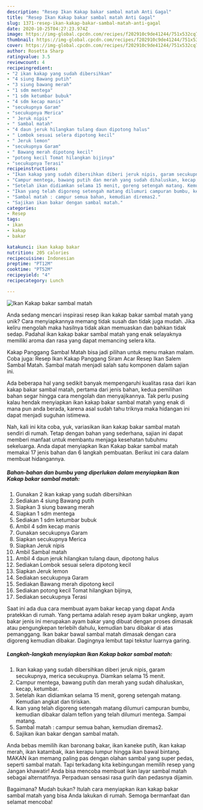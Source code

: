 ```yaml
---
description: "Resep Ikan Kakap bakar sambal matah Anti Gagal"
title: "Resep Ikan Kakap bakar sambal matah Anti Gagal"
slug: 1371-resep-ikan-kakap-bakar-sambal-matah-anti-gagal
date: 2020-10-25T04:27:23.974Z
image: https://img-global.cpcdn.com/recipes/f202910c9de41244/751x532cq70/ikan-kakap-bakar-sambal-matah-foto-resep-utama.jpg
thumbnail: https://img-global.cpcdn.com/recipes/f202910c9de41244/751x532cq70/ikan-kakap-bakar-sambal-matah-foto-resep-utama.jpg
cover: https://img-global.cpcdn.com/recipes/f202910c9de41244/751x532cq70/ikan-kakap-bakar-sambal-matah-foto-resep-utama.jpg
author: Rosetta Sharp
ratingvalue: 3.5
reviewcount: 4
recipeingredient:
- "2 ikan kakap yang sudah dibersihkan"
- "4 siung Bawang putih"
- "3 siung bawang merah"
- "1 sdm mentega"
- "1 sdm ketumbar bubuk"
- "4 sdm kecap manis"
- "secukupnya Garam"
- "secukupnya Merica"
- " Jeruk nipis"
- " Sambal matah"
- "4 daun jeruk hilangkan tulang daun dipotong halus"
- " Lombok sesuai selera dipotong kecil"
- " Jeruk lemon"
- "secukupnya Garam"
- " Bawang merah dipotong kecil"
- "potong kecil Tomat hilangkan bijinya"
- "secukupnya Terasi"
recipeinstructions:
- "Ikan kakap yang sudah dibersihkan diberi jeruk nipis, garam secukupnya, merica secukupnya. Diamkan selama 15 menit."
- "Campur mentega, bawang putih dan merah yang sudah dihaluskan, kecap, ketumbar."
- "Setelah ikan didiamkan selama 15 menit, goreng setengah matang. Kemudian angkat dan tiriskan."
- "Ikan yang telah digoreng setengah matang dilumuri campuran bumbu, kemudian dibakar dalam teflon yang telah dilumuri mentega. Sampai matang."
- "Sambal matah : campur semua bahan, kemudian diremas2."
- "Sajikan ikan bakar dengan sambal matah."
categories:
- Resep
tags:
- ikan
- kakap
- bakar

katakunci: ikan kakap bakar 
nutrition: 205 calories
recipecuisine: Indonesian
preptime: "PT12M"
cooktime: "PT52M"
recipeyield: "4"
recipecategory: Lunch

---
```



![Ikan Kakap bakar sambal matah](https://img-global.cpcdn.com/recipes/f202910c9de41244/751x532cq70/ikan-kakap-bakar-sambal-matah-foto-resep-utama.jpg)

Anda sedang mencari inspirasi resep ikan kakap bakar sambal matah yang unik? Cara menyiapkannya memang tidak susah dan tidak juga mudah. Jika keliru mengolah maka hasilnya tidak akan memuaskan dan bahkan tidak sedap. Padahal ikan kakap bakar sambal matah yang enak selayaknya memiliki aroma dan rasa yang dapat memancing selera kita.

Kakap Panggang Sambal Matah bisa jadi pilihan untuk menu makan malam. Coba juga: Resep Ikan Kakap Panggang Siram Acar Resep Ikan Salem Sambal Matah. Sambal matah menjadi salah satu komponen dalam sajian ini.

Ada beberapa hal yang sedikit banyak mempengaruhi kualitas rasa dari ikan kakap bakar sambal matah, pertama dari jenis bahan, kedua pemilihan bahan segar hingga cara mengolah dan menyajikannya. Tak perlu pusing kalau hendak menyiapkan ikan kakap bakar sambal matah yang enak di mana pun anda berada, karena asal sudah tahu triknya maka hidangan ini dapat menjadi suguhan istimewa.


Nah, kali ini kita coba, yuk, variasikan ikan kakap bakar sambal matah sendiri di rumah. Tetap dengan bahan yang sederhana, sajian ini dapat memberi manfaat untuk membantu menjaga kesehatan tubuhmu sekeluarga. Anda dapat menyiapkan Ikan Kakap bakar sambal matah memakai 17 jenis bahan dan 6 langkah pembuatan. Berikut ini cara dalam membuat hidangannya.

<!--inarticleads1-->

##### Bahan-bahan dan bumbu yang diperlukan dalam menyiapkan Ikan Kakap bakar sambal matah:

1. Gunakan 2 ikan kakap yang sudah dibersihkan
1. Sediakan 4 siung Bawang putih
1. Siapkan 3 siung bawang merah
1. Siapkan 1 sdm mentega
1. Sediakan 1 sdm ketumbar bubuk
1. Ambil 4 sdm kecap manis
1. Gunakan secukupnya Garam
1. Siapkan secukupnya Merica
1. Siapkan  Jeruk nipis
1. Ambil  Sambal matah
1. Ambil 4 daun jeruk hilangkan tulang daun, dipotong halus
1. Sediakan  Lombok sesuai selera dipotong kecil
1. Siapkan  Jeruk lemon
1. Sediakan secukupnya Garam
1. Sediakan  Bawang merah dipotong kecil
1. Sediakan potong kecil Tomat hilangkan bijinya,
1. Sediakan secukupnya Terasi


Saat ini ada dua cara membuat ayam bakar kecap yang dapat Anda pratekkan di rumah. Yang pertama adalah resep ayam bakar ungkep, ayam bakar jenis ini merupakan ayam bakar yang dibuat dengan proses dimasak atau pengungkepan terlebih dahulu, kemudian baru dibakar di atas pemanggang. Ikan bakar bawal sambal matah dimasak dengan cara digoreng kemudian dibakar. Dagingnya lembut tapi tekstur luarnya garing. 

<!--inarticleads2-->

##### Langkah-langkah menyiapkan Ikan Kakap bakar sambal matah:

1. Ikan kakap yang sudah dibersihkan diberi jeruk nipis, garam secukupnya, merica secukupnya. Diamkan selama 15 menit.
1. Campur mentega, bawang putih dan merah yang sudah dihaluskan, kecap, ketumbar.
1. Setelah ikan didiamkan selama 15 menit, goreng setengah matang. Kemudian angkat dan tiriskan.
1. Ikan yang telah digoreng setengah matang dilumuri campuran bumbu, kemudian dibakar dalam teflon yang telah dilumuri mentega. Sampai matang.
1. Sambal matah : campur semua bahan, kemudian diremas2.
1. Sajikan ikan bakar dengan sambal matah.


Anda bebas memilih ikan baronang bakar, ikan kaneke putih, ikan kakap merah, ikan katambak, ikan kerapu lumpur hingga ikan bawal bintang. MAKAN ikan memang paling pas dengan olahan sambal yang super pedas, seperti sambal matah. Tapi terkadang kita kebingungan memilih resep yang Jangan khawatir! Anda bisa mencoba membuat ikan layar sambal matah sebagai alternatifnya. Perpaduan sensasi rasa gurih dan pedasnya dijamin. 

Bagaimana? Mudah bukan? Itulah cara menyiapkan ikan kakap bakar sambal matah yang bisa Anda lakukan di rumah. Semoga bermanfaat dan selamat mencoba!
